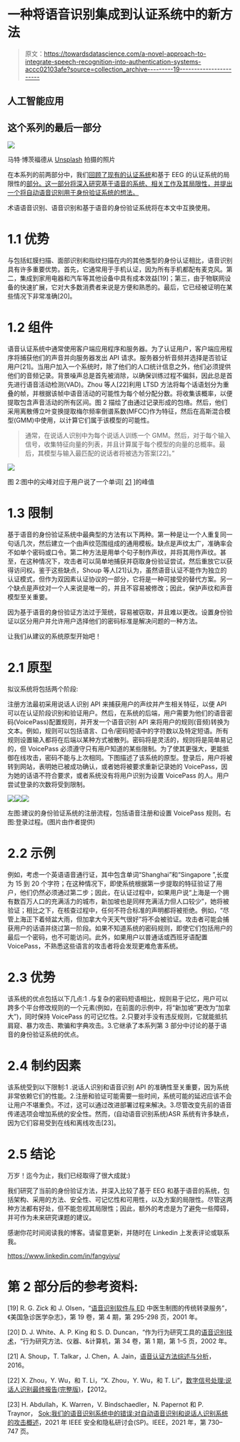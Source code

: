 # 一种将语音识别集成到认证系统中的新方法

> 原文：<https://towardsdatascience.com/a-novel-approach-to-integrate-speech-recognition-into-authentication-systems-accc02103afe?source=collection_archive---------19----------------------->

## 人工智能应用

## 这个系列的最后一部分

![](img/0dd5dbf10ce3333b606fbd1b3a895384.png)

马特·博茨福德从 [Unsplash](https://unsplash.com/) 拍摄的照片

在本系列的前两部分中，我们[回顾了现有的认证系统](/the-most-common-authentication-systems-explained-512cddc432ea?sk=83f828d31b08ab8559cb9d2a3340e78e)和基于 EEG 的认证系统的局限性的[部分。这一部分将深入研究基于语音的系统、相关工作及其局限性，并提出一个将自动语音识别用于身份验证系统的想法。](/the-pipeline-and-limitations-of-the-eeg-based-authentication-systems-df9f0a05d9ff?sk=b7413835fcd9f916bbdbf8c1c10b3d5b)

术语语音识别、语音识别和基于语音的身份验证系统将在本文中互换使用。

# 1.1 优势

与包括虹膜扫描、面部识别和指纹扫描在内的其他类型的身份认证相比，语音识别具有许多重要优势。首先，它通常用于手机认证，因为所有手机都配有麦克风。第二，集成到家用电器和汽车等其他设备中具有成本效益[19]；第三，由于物联网设备的快速扩展，它对大多数消费者来说是方便和熟悉的。最后，它已经被证明在某些情况下非常准确[20]。

# 1.2 组件

语音认证系统中通常使用客户端应用程序和服务器。为了认证用户，客户端应用程序将捕获他们的声音并向服务器发出 API 请求。服务器分析音频并选择是否验证用户[21]。当用户加入一个系统时，除了他们的人口统计信息之外，他们必须提供他们的音频记录。背景噪声总是首先被消除，以确保训练过程不偏斜，因此总是首先进行语音活动检测(VAD)。Zhou 等人[22]利用 LTSD 方法将每个话语划分为重叠的帧，并根据该帧中语音活动的可能性为每个帧分配分数。将收集该概率，以便提取包含声音活动的所有区间。图 2 描绘了由通过记录形成的包络。然后，他们采用离散傅立叶变换提取梅尔频率倒谱系数(MFCC)作为特征，然后在高斯混合模型(GMM)中使用，以计算它们属于该模型的可能性。

> 通常，在说话人识别中为每个说话人训练一个 GMM。然后，对于每个输入信号，收集特征向量的列表，并且计算属于每个模型的向量的总概率。最后，其模型与输入最匹配的说话者将被选为答案[22]。”

![](img/ddb8c8f2e28a8d7f3040cf980d26de7b.png)

图 2:图中的尖峰对应于用户说了一个单词[ [21](https://courses.csail.mit.edu/6.857/2016/files/31.pdf) ]的峰值

# 1.3 限制

基于语音的身份验证系统中最典型的方法有以下两种。第一种是让一个人重复同一句话几次，然后建立一个由声纹范围组成的通用模板。缺点是声纹太广，准确率会不如单个密码或口令。第二种方法是用单个句子制作声纹，并将其用作声纹。甚至，在这种情况下，攻击者可以简单地捕获并窃取身份验证尝试，然后重放它以获得访问权。鉴于这些缺点，Shoup 等人[21]认为，虽然语音认证不能作为独立的认证模式，但作为双因素认证协议的一部分，它将是一种可接受的替代方案。另一个缺点是声纹对一个人来说是唯一的，并且不容易被修改；因此，保护声纹和声音模型至关重要。

因为基于语音的身份验证方法过于笼统，容易被窃取，并且难以更改。设置身份验证以区分用户并允许用户选择他们的密码标准是解决问题的一种方法。

让我们从建议的系统原型开始吧！

# 2.1 原型

拟议系统将包括两个阶段:

注册方法最初采用说话人识别 API 来捕获用户的声纹并产生相关特征，以便 API 可以在认证阶段识别和验证用户。然后，在系统的后端，用户需要为他们的语音密码(VoicePass)配置规则，并开发一个语音识别 API 来将用户的规则(音频)转换为文本。例如，规则可以包括语言、口令/密码短语中的字符数以及特定短语。所有规则设置输入都将在后端以某种方式被散列。密码将是灵活的，规则将是简单易记的，但 VoicePass 必须遵守只有用户知道的某些限制。为了使其更强大，更能抵御在线攻击，密码不能与上次相同。下图描述了该系统的原型。登录后，用户将被转到网站，表明她已被成功确认，或者她将被要求重新记录她的 VoicePass，因为她的话语不符合要求，或者系统没有将用户识别为设置 VoicePass 的人。用户尝试登录的次数将受到限制。

![](img/8cde3df230c728d46558f8d366b39a21.png)![](img/50d50070f7e7cf7c2bc07fa5299499ac.png)![](img/3b5df7b04df4429bfc5ed3b6451dad32.png)

左图:建议的身份验证系统的注册流程，包括语音注册和设置 VoicePass 规则。右图:登录过程。(图片由作者提供)

# 2.2 示例

例如，考虑一个英语语音通行证，其中包含单词“Shanghai”和“Singapore ”,长度为 15 到 20 个字符；在这种情况下，即使系统根据第一步提取的特征验证了用户，他们仍然必须通过第二步；因此，在认证过程中，如果用户说“上海是一个拥有数百万人口的充满活力的城市，新加坡也是同样充满活力但人口较少”，她将被验证；相比之下，在核查过程中，任何不符合标准的声明都将被拒绝。例如，“尽管上海正下着倾盆大雨，但加拿大今天天气很好”将不会被验证。攻击者可能会捕获用户的话语并绕过第一阶段。如果不知道系统的密码规则，即使它们包括用户的最后一个密码，也不可能访问。此外，如果用户以普通话或西班牙语配置 VoicePass，不熟悉这些语言的攻击者将会发现更难危害系统。

# 2.3 优势

该系统的优点包括以下几点:1 .与复杂的密码短语相比，规则易于记忆，用户可以跨多个平台修改规则的一个元素(例如，在前面的示例中，将“新加坡”更改为“加拿大”)，同时保持 VoicePass 的可记忆性。2.只要对手没有违反规则，它就能抵抗肩窥、暴力攻击、欺骗和字典攻击。3.它继承了本系列第 3 部分中讨论的基于语音的身份验证系统的优点。

# 2.4 制约因素

该系统受到以下限制:1 .说话人识别和语音识别 API 的准确性至关重要，因为系统非常依赖它们的性能。2.注册和验证可能需要一些时间，系统可能的延迟应该不会让用户不堪重负。不过，这可以通过改进部署过程来解决。3.尽管改变先前的语音传递选项会增加系统的安全性。然而，(自动语音识别系统)ASR 系统有许多缺点，因为它们容易受到在线和离线攻击[23]。

# 2.5 结论

万岁！迄今为止，我们已经取得了很大成就:)

我们研究了当前的身份验证方法，并深入比较了基于 EEG 和基于语音的系统，包括架构、采用的方法、安全性、可记忆性和可用性，以及方案的局限性。尽管这两种方法都有好处，但不能忽视其局限性；因此，额外的考虑是为了避免一些障碍，并可作为未来研究课题的建议。

感谢你花时间阅读我的博客。请留意更新，并随时在 Linkedin 上发表评论或联系我。

<https://www.linkedin.com/in/fangyiyu/>  

# 第 2 部分后的参考资料:

[19] R. G. Zick 和 J. Olsen，“[语音识别软件与 ED](https://www.sciencedirect.com/science/article/abs/pii/S0735675701016023) 中医生制图的传统转录服务”，《美国急诊医学杂志》，第 19 卷，第 4 期，第 295-298 页，2001 年。

[20] D. J. White、A. P. King 和 S. D. Duncan，“作为行为研究工具的[语音识别技术](https://link.springer.com/content/pdf/10.3758/BF03195418.pdf)，“行为研究方法、仪器、&计算机，第 34 卷，第 1 期，第 1–5 页，2002 年。

[21] A. Shoup，T. Talkar，J. Chen，A. Jain，[语音认证方法综述与分析](https://courses.csail.mit.edu/6.857/2016/files/31.pdf)，2016。

[22] X. Zhou，Y. Wu，和 T. Li，“X. Zhou，Y. Wu，和 T. Li”，[数字信号处理:说话人识别最终报告(完整版)](https://scholar.google.com/scholar?hl=en&as_sdt=0%2C5&q=X.+Zhou%2C+Y.+Wu%2C+and+T.+Li%2C+%E2%80%9CDigital+signal+processing%3A+Speaker+recog-nition+final+report+%28complete+version%29%2C%E2%80%9D+2012.&btnG=)，【2012。

[23] H. Abdullah，K. Warren，V. Bindschaedler，N. Papernot 和 P. Traynor， [Sok:我们的语音识别系统中的错误:对自动语音识别和说话人识别系统的攻击概述](https://arxiv.org/pdf/2007.06622.pdf)，2021 年 IEEE 安全和隐私研讨会(SP)。IEEE，2021 年，第 730–747 页。